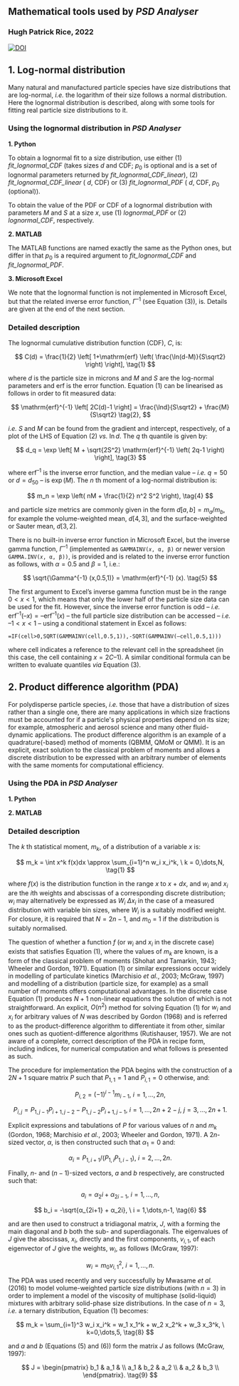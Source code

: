 ## Mathematical tools used by *PSD Analyser*

### Hugh Patrick Rice, 2022

[![DOI](https://zenodo.org/badge/328645883.svg)](https://zenodo.org/badge/latestdoi/328645883)

## 1. Log-normal distribution

Many natural and manufactured particle species have size distributions that are log-normal, *i.e.* the logarithm of their size follows a normal distribution. Here the lognormal distribution is described, along with some tools for fitting real particle size distributions to it.

### Using the lognormal distribution in *PSD Analyser*

**1. Python**

To obtain a lognormal fit to a size distribution, use either (1) *fit_lognormal_CDF* (takes sizes $d$ and CDF; $p_0$ is optional and is a set of lognormal parameters returned by *fit_lognormal_CDF_linear*), (2) *fit_lognormal_CDF_linear* ( $d$, CDF) or (3) *fit_lognormal_PDF* ( $d$, CDF, $p_0$ (optional)).

To obtain the value of the PDF or CDF of a lognormal distribution with parameters $M$ and $S$ at a size $x$, use (1) *lognormal_PDF* or (2) *lognormal_CDF*, respectively.

**2. MATLAB**

The MATLAB functions are named exactly the same as the Python ones, but differ in that $p_0$ is a required argument to *fit_lognormal_CDF* and *fit_lognormal_PDF*.

**3. Microsoft Excel**

We note that the lognormal function is not implemented in Microsoft Excel, but that the related inverse error function, $\Gamma^{–1}$ (see Equation (3)), is. Details are given at the end of the next section.

### Detailed description

The lognormal cumulative distribution function (CDF), $C$, is:

$$ C(d) = \frac{1}{2} \left[ 1+\mathrm{erf} \left( \frac{\ln⁡(d-M)}{S\sqrt2} \right) \right], \tag{1} $$

where $d$ is the particle size in microns and $M$ and $S$ are the log-normal parameters and $\mathrm{erf}$ is the error function. Equation (1) can be linearised as follows in order to fit measured data:

$$ \mathrm{erf}^{-1} \left[ 2C(d)-1 \right] = \frac{\ln⁡d}{S\sqrt2} + \frac{M}{S\sqrt2} \tag{2}, $$

*i.e.* $S$ and $M$ can be found from the gradient and intercept, respectively, of a plot of the LHS of Equation (2) *vs.* $\ln d$. The $q$ th quantile is given by:

$$ d_q = \exp \left[ M + \sqrt{2S^2} \mathrm{erf}^{-1} \left( 2q-1 \right) \right], \tag{3} $$

where $\mathrm{erf}^{–1}$ is the inverse error function, and the median value – *i.e.* $q = 50$ or $d = d_{50}$ – is $\exp(M)$. The $n$ th moment of a log-normal distribution is:

$$ m_n = \exp \left( nM + \frac{1}{2} n^2 S^2 \right), \tag{4} $$

and particle size metrics are commonly given in the form $d[a,b] = m_a/m_b$, for example the volume-weighted mean, $d[4,3]$, and the surface-weighted or Sauter mean, $d[3,2]$.

There is no built-in inverse error function in Microsoft Excel, but the inverse gamma function, $\Gamma^{–1}$ (implemented as ```GAMMAINV(𝑥, α, β)``` or newer version ```GAMMA.INV(𝑥, α, β))```, is provided and is related to the inverse error function as follows, with $\alpha = 0.5$ and $\beta = 1$, i.e.:

$$ \sqrt{\Gamma^{-1} (x,0.5,1)} = \mathrm{erf}^{-1} (x). \tag{5} $$

The first argument to Excel’s inverse gamma function must be in the range $0 < x < 1$, which means that only the lower half of the particle size data can be used for the fit. However, since the inverse error function is odd – *i.e.* $\mathrm{erf}^{–1}(–x) = –\mathrm{erf}^{–1}(x)$ – the full particle size distribution can be accessed – *i.e.* $–1 < x < 1$ – using a conditional statement in Excel as follows:

```
=IF(cell>0,SQRT(GAMMAINV(cell,0.5,1)),-SQRT(GAMMAINV(–cell,0.5,1))) 
```

where cell indicates a reference to the relevant cell in the spreadsheet (in this case, the cell containing $x = 2C – 1$). A similar conditional formula can be written to evaluate quantiles *via* Equation (3).

## 2. Product difference algorithm (PDA)

For polydisperse particle species, *i.e.* those that have a distribution of sizes rather than a single one, there are many applications in which size fractions must be accounted for if a particle's physical properties depend on its size; for example, atmospheric and aerosol science and many other fluid-dynamic applications. The product difference algorithm is an example of a quadrature(-based) method of moments (QBMM, QMoM or QMM). It is an explicit, exact solution to the classical problem of moments and allows a discrete distribution to be expressed with an arbitrary number of elements with the same moments for computational efficiency.

### Using the PDA in *PSD Analyser*

**1. Python**

**2. MATLAB**

### Detailed description

The $k$ th statistical moment, $m_k$, of a distribution of a variable $x$ is:

$$ m_k = \int x^k f(x)dx \approx \sum_{i=1}^n w_i x_i^k, \ k = 0,\dots,N, \tag{1} $$
	

where $f(x)$ is the distribution function in the range $x$ to $x$ + $dx$, and $w_i$ and $x_i$ are the $i$th weights and abscissas of a corresponding discrete distribution; $w_i$ may alternatively be expressed as $W_i$ $\Delta x_i$ in the case of a measured distribution with variable bin sizes, where $W_i$ is a suitably modified weight. For closure, it is required that $N = 2n-1$, and $m_0$ = 1 if the distribution is suitably normalised.

The question of whether a function $f$ (or $w_i$ and $x_i$ in the discrete case) exists that satisfies Equation (1), where the values of $m_k$ are known, is a form of the classical problem of moments (Shohat and Tamarkin, 1943; Wheeler and Gordon, 1971). Equation (1) or similar expressions occur widely in modelling of particulate kinetics (Marchisio *et al.*, 2003; McGraw, 1997) and modelling of a distribution (particle size, for example) as a small number of moments offers computational advantages. In the discrete case Equation (1) produces $N+1$ non-linear equations the solution of which is not straightforward. An explicit, $O(n^2)$ method for solving Equation (1) for $w_i$ and $x_i$ for arbitrary values of $N$ was described by Gordon (1968) and is referred to as the product-difference algorithm to differentiate it from other, similar ones such as quotient-difference algorithms (Rutishauser, 1957). We are not aware of a complete, correct description of the PDA in recipe form, including indices, for numerical computation and what follows is presented as such.

The procedure for implementation the PDA begins with the construction of a $2N+1$ square matrix $P$ such that $P_{1,1} = 1$ and $P_{i,1} = 0$ otherwise, and:

$$ P_{i,2} = (-1)^{i-1} m_{i-1}, \ i = 1,\dots,2n, \tag{2} $$
	
$$ P_{i,j} = P_{1,j-1} P_{i+1,j-2}-P_{1,j-2} P_{i+1,j-1}, \ i = 1,\dots,2n+2-j, \ j = 3,\dots,2n+1. \tag{3} $$
	
Explicit expressions and tabulations of $P$ for various values of $n$ and $m_k$ (Gordon, 1968; Marchisio *et al.*, 2003; Wheeler and Gordon, 1971). A $2n$-sized vector, $\alpha$, is then constructed such that $\alpha_1 = 0$ and:

$$ α_i=P_{1,i+1}/(P_{1,i} P_{1,i-1} ), \ i = 2,\dots,2n. \tag{4} $$	

Finally, $n$- and $(n-1)$-sized vectors, $a$ and $b$ respectively, are constructed such that:

$$ a_i = α_2i + α_{2i-1}, \ i = 1,\dots,n, \tag{5} $$
	
$$ b_i = -\sqrt{α_{2i+1} + α_2i}, \ i = 1,\dots,n-1, \tag{6} $$

and are then used to construct a tridiagonal matrix, $J$, with a forming the main diagonal and $b$ both the sub- and superdiagonals. The eigenvalues of $J$ give the abscissas, $x_i$, directly and the first components, $v_{i,1}$, of each eigenvector of $J$ give the weights, $w_i$, as follows (McGraw, 1997):

$$ w_i=m_0 v_{i,1}^2, \ i = 1,\dots,n. \tag{7} $$

The PDA was used recently and very successfully by Mwasame *et al.* (2016) to model volume-weighted particle size distributions (with $n = 3$) in order to implement a model of the viscosity of multiphase (solid-liquid) mixtures with arbitrary solid-phase size distributions. In the case of $n = 3$, *i.e.* a ternary distribution, Equation (1) becomes:

$$ m_k = \sum_{i=1}^3 w_i x_i^k = w_1 x_1^k + w_2 x_2^k + w_3 x_3^k, \ k=0,\dots,5, \tag{8} $$

and $a$ and $b$ (Equations (5) and (6)) form the matrix $J$ as follows (McGraw, 1997):

$$ J = \begin{pmatrix}
  b_1 & a_1 & \\
  a_1 & b_2 & a_2 \\
      & a_2 & b_3 \\
      \end{pmatrix}. \tag{9} $$
